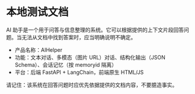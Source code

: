 # 本地测试文档

AI 助手是一个用于问答与信息整理的系统。它可以根据提供的上下文片段回答问题。当无法从文档中找到答案时，应当明确说明不确定。

- 产品名称：AIHelper
- 功能：文本对话、多模态（图片 URL）对话、结构化输出（JSON Schema）、会话记忆（按 memoryid 隔离）
- 平台：后端 FastAPI + LangChain，前端原生 HTML/JS

请记住：该系统在回答问题时应优先依据提供的文档内容，不要臆造事实。
